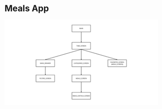# Meals App

<p align="center">
  <img src="./WIDGETS-LAYOUT.png" alt="STRUTTURA MEALS-APP FLUTTER">
</p>
